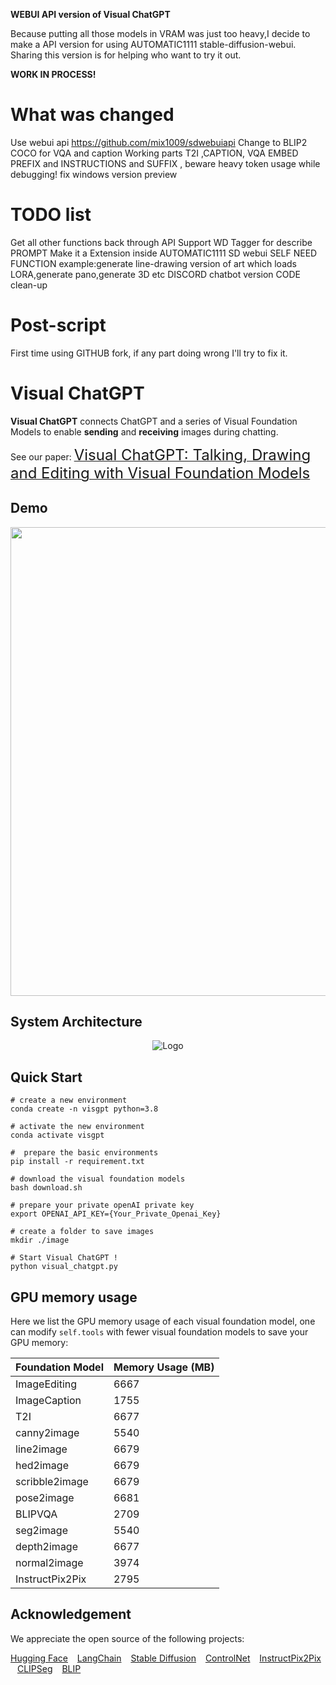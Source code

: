 **WEBUI API version of Visual ChatGPT**

Because putting all those models in VRAM was just too heavy,I decide to make a API version for using AUTOMATIC1111 stable-diffusion-webui.
Sharing this version is for helping who want to try it out.

**WORK IN PROCESS!**

# What was changed
Use webui api https://github.com/mix1009/sdwebuiapi
Change to BLIP2 COCO for VQA and caption
Working parts T2I ,CAPTION, VQA 
EMBED PREFIX and INSTRUCTIONS and SUFFIX , beware heavy token usage while debugging!
fix windows version preview

# TODO list 
Get all other functions back through API
Support WD Tagger for describe PROMPT
Make it a Extension inside AUTOMATIC1111 SD webui
SELF NEED FUNCTION example:generate line-drawing version of art which loads LORA,generate pano,generate 3D etc
DISCORD chatbot version
CODE clean-up

# Post-script
First time using GITHUB fork, if any part doing wrong I'll try to fix it.




# Visual ChatGPT 

**Visual ChatGPT** connects ChatGPT and a series of Visual Foundation Models to enable **sending** and **receiving** images during chatting.

See our paper: [<font size=5>Visual ChatGPT: Talking, Drawing and Editing with Visual Foundation Models</font>](https://arxiv.org/abs/2303.04671)

## Demo 
<img src="./assets/demo_short.gif" width="750">

##  System Architecture 

 
<p align="center"><img src="./assets/figure.jpg" alt="Logo"></p>


## Quick Start

```
# create a new environment
conda create -n visgpt python=3.8

# activate the new environment
conda activate visgpt

#  prepare the basic environments
pip install -r requirement.txt

# download the visual foundation models
bash download.sh

# prepare your private openAI private key
export OPENAI_API_KEY={Your_Private_Openai_Key}

# create a folder to save images
mkdir ./image

# Start Visual ChatGPT !
python visual_chatgpt.py
```

## GPU memory usage
Here we list the GPU memory usage of each visual foundation model, one can modify ``self.tools`` with fewer visual foundation models to save your GPU memory:

| Foundation Model        | Memory Usage (MB) |
|------------------------|-------------------|
| ImageEditing           | 6667              |
| ImageCaption           | 1755              |
| T2I                    | 6677              |
| canny2image            | 5540              |
| line2image             | 6679              |
| hed2image              | 6679              |
| scribble2image         | 6679              |
| pose2image             | 6681              |
| BLIPVQA                | 2709              |
| seg2image              | 5540              |
| depth2image            | 6677              |
| normal2image           | 3974              |
| InstructPix2Pix        | 2795              |



## Acknowledgement
We appreciate the open source of the following projects:

[Hugging Face](https://github.com/huggingface) &#8194;
[LangChain](https://github.com/hwchase17/langchain) &#8194;
[Stable Diffusion](https://github.com/CompVis/stable-diffusion) &#8194; 
[ControlNet](https://github.com/lllyasviel/ControlNet) &#8194; 
[InstructPix2Pix](https://github.com/timothybrooks/instruct-pix2pix) &#8194; 
[CLIPSeg](https://github.com/timojl/clipseg) &#8194;
[BLIP](https://github.com/salesforce/BLIP) &#8194;


